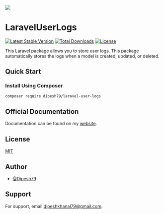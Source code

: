 ![](https://banners.beyondco.de/LaravelUserLogs.png?theme=light&packageManager=composer+require&packageName=dipesh79%2Flaravel-user-logs&pattern=cage&style=style_1&description=Laravel+User+Logs+-+A+Simple+laravel+package+to+keep+the+log+of+users+activity&md=1&showWatermark=1&fontSize=100px&images=https%3A%2F%2Flaravel.com%2Fimg%2Flogomark.min.svg)

# LaravelUserLogs

[![Latest Stable Version](http://poser.pugx.org/dipesh79/laravel-user-logs/v)](https://packagist.org/packages/dipesh79/laravel-user-logs)
[![Total Downloads](http://poser.pugx.org/dipesh79/laravel-user-logs/downloads)](https://packagist.org/packages/dipesh79/laravel-user-logs)
[![License](http://poser.pugx.org/dipesh79/laravel-user-logs/license)](https://packagist.org/packages/dipesh79/laravel-user-logs)

This Laravel package allows you to store user logs.
This package automatically stores the logs when a model is created, updated, or deleted.

## Quick Start

### Install Using Composer

```bash
composer require dipesh79/laravel-user-logs
```
## Official Documentation

Documentation can be found on my [website](https://khanaldipesh.com.np/package/laravel-user-logs).

## License

[MIT](https://choosealicense.com/licenses/mit/)


## Author

- [@Dipesh79](https://www.github.com/Dipesh79)


## Support

For support, email dipeshkhanal79@gmail.com.

